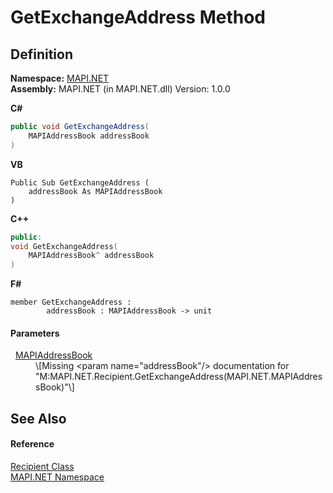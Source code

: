 # GetExchangeAddress Method




## Definition
**Namespace:** <a href="5bef4637-66f8-16d4-e5f4-4d0da57a1538.md">MAPI.NET</a>  
**Assembly:** MAPI.NET (in MAPI.NET.dll) Version: 1.0.0

**C#**
``` C#
public void GetExchangeAddress(
	MAPIAddressBook addressBook
)
```
**VB**
``` VB
Public Sub GetExchangeAddress ( 
	addressBook As MAPIAddressBook
)
```
**C++**
``` C++
public:
void GetExchangeAddress(
	MAPIAddressBook^ addressBook
)
```
**F#**
``` F#
member GetExchangeAddress : 
        addressBook : MAPIAddressBook -> unit 
```



#### Parameters
<dl><dt>  <a href="039f2a40-3232-755a-8642-c2f615c80c69.md">MAPIAddressBook</a></dt><dd>\[Missing &lt;param name="addressBook"/&gt; documentation for "M:MAPI.NET.Recipient.GetExchangeAddress(MAPI.NET.MAPIAddressBook)"\]</dd></dl>

## See Also


#### Reference
<a href="661b1e87-cef6-6469-0805-eb273bffec6d.md">Recipient Class</a>  
<a href="5bef4637-66f8-16d4-e5f4-4d0da57a1538.md">MAPI.NET Namespace</a>  
